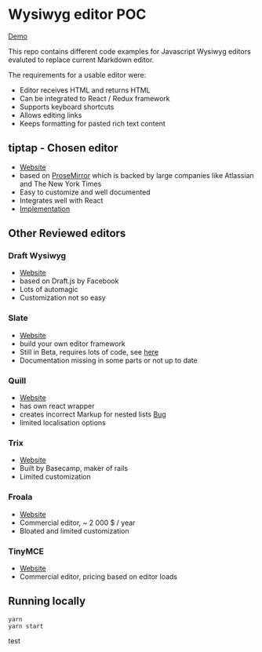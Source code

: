# Wysiwyg editor POC

[Demo](https://wok.github.io/slate-test/)

This repo contains different code examples for Javascript Wysiwyg editors evaluted to replace current Markdown editor.

The requirements for a usable editor were:

* Editor receives HTML and returns HTML
* Can be integrated to React / Redux framework
* Supports keyboard shortcuts
* Allows editing links
* Keeps formatting for pasted rich text content

## tiptap - Chosen editor

* [Website](https://tiptap.dev/)
* based on [ProseMirror](https://prosemirror.net/) which is backed by large companies like Atlassian and The New York Times
* Easy to customize and well documented
* Integrates well with React
* [Implementation](src/html-editor-tiptap/index.js)

## Other Reviewed editors

### Draft Wysiwyg

* [Website](https://jpuri.github.io/react-draft-wysiwyg/#/)
* based on Draft.js by Facebook
* Lots of automagic
* Customization not so easy

### Slate

* [Website](https://www.slatejs.org/)
* build your own editor framework
* Still in Beta, requires lots of code, see [here](src/other-editors/html-editor-slate)
* Documentation missing in some parts or not up to date

### Quill

* [Website](https://quilljs.com/)
* has own react wrapper
* creates incorrect Markup for nested lists [Bug](https://github.com/quilljs/quill/issues/979)
* limited localisation options

### Trix

* [Website](https://trix-editor.org/)
* Built by Basecamp, maker of rails
* Limited customization

### Froala

* [Website](https://froala.com/wysiwyg-editor/)
* Commercial editor, ~ 2 000 $ / year
* Bloated and limited customization

### TinyMCE

* [Website](https://www.tiny.cloud/pricing/)
* Commercial editor, pricing based on editor loads


## Running locally

```
yarn
yarn start
```

test
